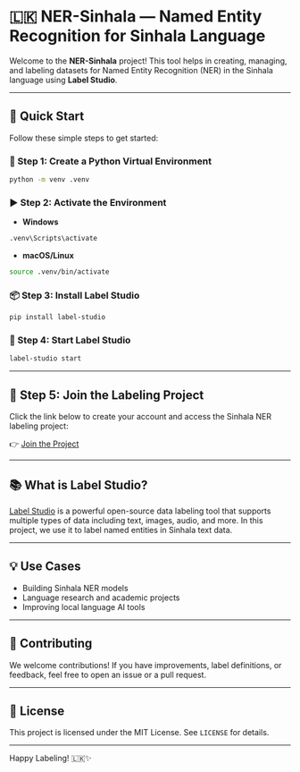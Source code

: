 # 🇱🇰 NER-Sinhala — Named Entity Recognition for Sinhala Language

Welcome to the **NER-Sinhala** project! This tool helps in creating, managing, and labeling datasets for Named Entity Recognition (NER) in the Sinhala language using **Label Studio**.

---

## 🚀 Quick Start

Follow these simple steps to get started:

### 🔧 Step 1: Create a Python Virtual Environment
```bash
python -m venv .venv
```

### ▶️ Step 2: Activate the Environment

- **Windows**
```bash
.venv\Scripts\activate
```

- **macOS/Linux**
```bash
source .venv/bin/activate
```

### 📦 Step 3: Install Label Studio

```bash
pip install label-studio
```

### 🏁 Step 4: Start Label Studio

```bash
label-studio start
```

---

## 📝 Step 5: Join the Labeling Project

Click the link below to create your account and access the Sinhala NER labeling project:

👉 [Join the Project](http://localhost:8080/user/signup/?token=txjL9nw6RL1To1wOyArQKJbX7vK3wc6D4QzvnL39)

---

## 📚 What is Label Studio?

[Label Studio](https://labelstud.io) is a powerful open-source data labeling tool that supports multiple types of data including text, images, audio, and more. In this project, we use it to label named entities in Sinhala text data.

---

## 💡 Use Cases

- Building Sinhala NER models
- Language research and academic projects
- Improving local language AI tools

---

## 🤝 Contributing

We welcome contributions! If you have improvements, label definitions, or feedback, feel free to open an issue or a pull request.

---

## 📃 License

This project is licensed under the MIT License. See `LICENSE` for details.

---

Happy Labeling! 🇱🇰✨
